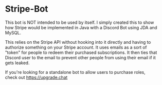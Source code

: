# Stripe-Bot
This bot is NOT intended to be used by itself.
I simply created this to show how Stripe would be implemented in Java with a Discord Bot using JDA and MySQL.

This relies on the Stripe API without hooking into it directly and having to authorize something on your Stripe account. 
It uses emails as a sort of "token" for people to redeem their purchased subscriptions. It then ties that Discord user to the email to prevent other people from using their email if it gets leaked.

If you're looking for a standalone bot to allow users to purchase roles, check out https://upgrade.chat
